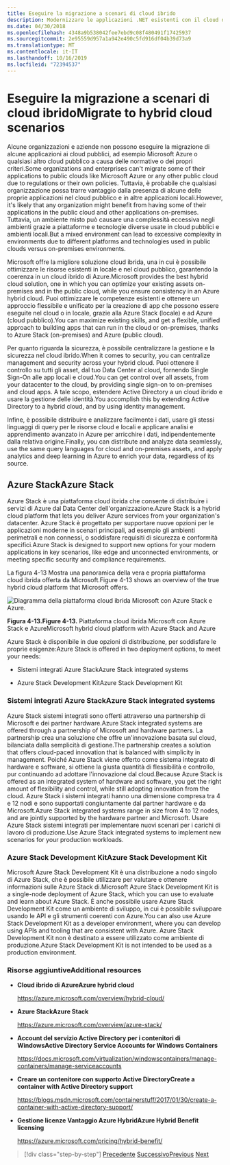```yaml
---
title: Eseguire la migrazione a scenari di cloud ibrido
description: Modernizzare le applicazioni .NET esistenti con il cloud di Azure e i contenitori di Windows | Eseguire la migrazione a scenari basati su cloud ibrido
ms.date: 04/30/2018
ms.openlocfilehash: 4348a9b538042fee7ebd9c08f480491f17425937
ms.sourcegitcommit: 2e95559d957a1a942e490c5fd916df04b39d73a9
ms.translationtype: MT
ms.contentlocale: it-IT
ms.lasthandoff: 10/16/2019
ms.locfileid: "72394537"
---
```

# <a name="migrate-to-hybrid-cloud-scenarios"></a><span data-ttu-id="d3a28-103">Eseguire la migrazione a scenari di cloud ibrido</span><span class="sxs-lookup"><span data-stu-id="d3a28-103">Migrate to hybrid cloud scenarios</span></span>

<span data-ttu-id="d3a28-104">Alcune organizzazioni e aziende non possono eseguire la migrazione di alcune applicazioni ai cloud pubblici, ad esempio Microsoft Azure o qualsiasi altro cloud pubblico a causa delle normative o dei propri criteri.</span><span class="sxs-lookup"><span data-stu-id="d3a28-104">Some organizations and enterprises can't migrate some of their applications to public clouds like Microsoft Azure or any other public cloud due to regulations or their own policies.</span></span> <span data-ttu-id="d3a28-105">Tuttavia, è probabile che qualsiasi organizzazione possa trarre vantaggio dalla presenza di alcune delle proprie applicazioni nel cloud pubblico e in altre applicazioni locali.</span><span class="sxs-lookup"><span data-stu-id="d3a28-105">However, it's likely that any organization might benefit from having some of their applications in the public cloud and other applications on-premises.</span></span> <span data-ttu-id="d3a28-106">Tuttavia, un ambiente misto può causare una complessità eccessiva negli ambienti grazie a piattaforme e tecnologie diverse usate in cloud pubblici e ambienti locali.</span><span class="sxs-lookup"><span data-stu-id="d3a28-106">But a mixed environment can lead to excessive complexity in environments due to different platforms and technologies used in public clouds versus on-premises environments.</span></span>

<span data-ttu-id="d3a28-107">Microsoft offre la migliore soluzione cloud ibrida, una in cui è possibile ottimizzare le risorse esistenti in locale e nel cloud pubblico, garantendo la coerenza in un cloud ibrido di Azure.</span><span class="sxs-lookup"><span data-stu-id="d3a28-107">Microsoft provides the best hybrid cloud solution, one in which you can optimize your existing assets on-premises and in the public cloud, while you ensure consistency in an Azure hybrid cloud.</span></span> <span data-ttu-id="d3a28-108">Puoi ottimizzare le competenze esistenti e ottenere un approccio flessibile e unificato per la creazione di app che possono essere eseguite nel cloud o in locale, grazie alla Azure Stack (locale) e ad Azure (cloud pubblico).</span><span class="sxs-lookup"><span data-stu-id="d3a28-108">You can maximize existing skills, and get a flexible, unified approach to building apps that can run in the cloud or on-premises, thanks to Azure Stack (on-premises) and Azure (public cloud).</span></span>

<span data-ttu-id="d3a28-109">Per quanto riguarda la sicurezza, è possibile centralizzare la gestione e la sicurezza nel cloud ibrido.</span><span class="sxs-lookup"><span data-stu-id="d3a28-109">When it comes to security, you can centralize management and security across your hybrid cloud.</span></span> <span data-ttu-id="d3a28-110">Puoi ottenere il controllo su tutti gli asset, dal tuo Data Center al cloud, fornendo Single Sign-On alle app locali e cloud.</span><span class="sxs-lookup"><span data-stu-id="d3a28-110">You can get control over all assets, from your datacenter to the cloud, by providing single sign-on to on-premises and cloud apps.</span></span> <span data-ttu-id="d3a28-111">A tale scopo, estendere Active Directory a un cloud ibrido e usare la gestione delle identità.</span><span class="sxs-lookup"><span data-stu-id="d3a28-111">You accomplish this by extending Active Directory to a hybrid cloud, and by using identity management.</span></span>

<span data-ttu-id="d3a28-112">Infine, è possibile distribuire e analizzare facilmente i dati, usare gli stessi linguaggi di query per le risorse cloud e locali e applicare analisi e apprendimento avanzato in Azure per arricchire i dati, indipendentemente dalla relativa origine.</span><span class="sxs-lookup"><span data-stu-id="d3a28-112">Finally, you can distribute and analyze data seamlessly, use the same query languages for cloud and on-premises assets, and apply analytics and deep learning in Azure to enrich your data, regardless of its source.</span></span>

## <a name="azure-stack"></a><span data-ttu-id="d3a28-113">Azure Stack</span><span class="sxs-lookup"><span data-stu-id="d3a28-113">Azure Stack</span></span>

<span data-ttu-id="d3a28-114">Azure Stack è una piattaforma cloud ibrida che consente di distribuire i servizi di Azure dal Data Center dell'organizzazione.</span><span class="sxs-lookup"><span data-stu-id="d3a28-114">Azure Stack is a hybrid cloud platform that lets you deliver Azure services from your organization's datacenter.</span></span> <span data-ttu-id="d3a28-115">Azure Stack è progettato per supportare nuove opzioni per le applicazioni moderne in scenari principali, ad esempio gli ambienti perimetrali e non connessi, o soddisfare requisiti di sicurezza e conformità specifici.</span><span class="sxs-lookup"><span data-stu-id="d3a28-115">Azure Stack is designed to support new options for your modern applications in key scenarios, like edge and unconnected environments, or meeting specific security and compliance requirements.</span></span>

<span data-ttu-id="d3a28-116">La figura 4-13 Mostra una panoramica della vera e propria piattaforma cloud ibrida offerta da Microsoft.</span><span class="sxs-lookup"><span data-stu-id="d3a28-116">Figure 4-13 shows an overview of the true hybrid cloud platform that Microsoft offers.</span></span>

![Diagramma della piattaforma cloud ibrida Microsoft con Azure Stack e Azure.](./media/migrate-to-hybrid-cloud-scenarios/microsoft-hybrid-cloud-platform.png)

<span data-ttu-id="d3a28-118">**Figura 4-13.**</span><span class="sxs-lookup"><span data-stu-id="d3a28-118">**Figure 4-13.**</span></span> <span data-ttu-id="d3a28-119">Piattaforma cloud ibrida Microsoft con Azure Stack e Azure</span><span class="sxs-lookup"><span data-stu-id="d3a28-119">Microsoft hybrid cloud platform with Azure Stack and Azure</span></span>

<span data-ttu-id="d3a28-120">Azure Stack è disponibile in due opzioni di distribuzione, per soddisfare le proprie esigenze:</span><span class="sxs-lookup"><span data-stu-id="d3a28-120">Azure Stack is offered in two deployment options, to meet your needs:</span></span>

- <span data-ttu-id="d3a28-121">Sistemi integrati Azure Stack</span><span class="sxs-lookup"><span data-stu-id="d3a28-121">Azure Stack integrated systems</span></span>

- <span data-ttu-id="d3a28-122">Azure Stack Development Kit</span><span class="sxs-lookup"><span data-stu-id="d3a28-122">Azure Stack Development Kit</span></span>

### <a name="azure-stack-integrated-systems"></a><span data-ttu-id="d3a28-123">Sistemi integrati Azure Stack</span><span class="sxs-lookup"><span data-stu-id="d3a28-123">Azure Stack integrated systems</span></span>

<span data-ttu-id="d3a28-124">Azure Stack sistemi integrati sono offerti attraverso una partnership di Microsoft e dei partner hardware.</span><span class="sxs-lookup"><span data-stu-id="d3a28-124">Azure Stack integrated systems are offered through a partnership of Microsoft and hardware partners.</span></span> <span data-ttu-id="d3a28-125">La partnership crea una soluzione che offre un'innovazione basata sul cloud, bilanciata dalla semplicità di gestione.</span><span class="sxs-lookup"><span data-stu-id="d3a28-125">The partnership creates a solution that offers cloud-paced innovation that is balanced with simplicity in management.</span></span> <span data-ttu-id="d3a28-126">Poiché Azure Stack viene offerto come sistema integrato di hardware e software, si ottiene la giusta quantità di flessibilità e controllo, pur continuando ad adottare l'innovazione dal cloud.</span><span class="sxs-lookup"><span data-stu-id="d3a28-126">Because Azure Stack is offered as an integrated system of hardware and software, you get the right amount of flexibility and control, while still adopting innovation from the cloud.</span></span> <span data-ttu-id="d3a28-127">Azure Stack i sistemi integrati hanno una dimensione compresa tra 4 e 12 nodi e sono supportati congiuntamente dal partner hardware e da Microsoft.</span><span class="sxs-lookup"><span data-stu-id="d3a28-127">Azure Stack integrated systems range in size from 4 to 12 nodes, and are jointly supported by the hardware partner and Microsoft.</span></span> <span data-ttu-id="d3a28-128">Usare Azure Stack sistemi integrati per implementare nuovi scenari per i carichi di lavoro di produzione.</span><span class="sxs-lookup"><span data-stu-id="d3a28-128">Use Azure Stack integrated systems to implement new scenarios for your production workloads.</span></span>

### <a name="azure-stack-development-kit"></a><span data-ttu-id="d3a28-129">Azure Stack Development Kit</span><span class="sxs-lookup"><span data-stu-id="d3a28-129">Azure Stack Development Kit</span></span>

<span data-ttu-id="d3a28-130">Microsoft Azure Stack Development Kit è una distribuzione a nodo singolo di Azure Stack, che è possibile utilizzare per valutare e ottenere informazioni sulle Azure Stack di.</span><span class="sxs-lookup"><span data-stu-id="d3a28-130">Microsoft Azure Stack Development Kit is a single-node deployment of Azure Stack, which you can use to evaluate and learn about Azure Stack.</span></span> <span data-ttu-id="d3a28-131">È anche possibile usare Azure Stack Development Kit come un ambiente di sviluppo, in cui è possibile sviluppare usando le API e gli strumenti coerenti con Azure.</span><span class="sxs-lookup"><span data-stu-id="d3a28-131">You can also use Azure Stack Development Kit as a developer environment, where you can develop using APIs and tooling that are consistent with Azure.</span></span> <span data-ttu-id="d3a28-132">Azure Stack Development Kit non è destinato a essere utilizzato come ambiente di produzione.</span><span class="sxs-lookup"><span data-stu-id="d3a28-132">Azure Stack Development Kit is not intended to be used as a production environment.</span></span>

### <a name="additional-resources"></a><span data-ttu-id="d3a28-133">Risorse aggiuntive</span><span class="sxs-lookup"><span data-stu-id="d3a28-133">Additional resources</span></span>

- <span data-ttu-id="d3a28-134">**Cloud ibrido di Azure**</span><span class="sxs-lookup"><span data-stu-id="d3a28-134">**Azure hybrid cloud**</span></span>

    <https://azure.microsoft.com/overview/hybrid-cloud/>

- <span data-ttu-id="d3a28-135">**Azure Stack**</span><span class="sxs-lookup"><span data-stu-id="d3a28-135">**Azure Stack**</span></span>

    <https://azure.microsoft.com/overview/azure-stack/>

- <span data-ttu-id="d3a28-136">**Account del servizio Active Directory per i contenitori di Windows**</span><span class="sxs-lookup"><span data-stu-id="d3a28-136">**Active Directory Service Accounts for Windows Containers**</span></span>

    <https://docs.microsoft.com/virtualization/windowscontainers/manage-containers/manage-serviceaccounts>

- <span data-ttu-id="d3a28-137">**Creare un contenitore con supporto Active Directory**</span><span class="sxs-lookup"><span data-stu-id="d3a28-137">**Create a container with Active Directory support**</span></span>

    <https://blogs.msdn.microsoft.com/containerstuff/2017/01/30/create-a-container-with-active-directory-support/>

- <span data-ttu-id="d3a28-138">**Gestione licenze Vantaggio Azure Hybrid**</span><span class="sxs-lookup"><span data-stu-id="d3a28-138">**Azure Hybrid Benefit licensing**</span></span>

    <https://azure.microsoft.com/pricing/hybrid-benefit/>

>[!div class="step-by-step"]
><span data-ttu-id="d3a28-139">[Precedente](life-cycle-ci-cd-pipelines-devops-tools.md)
>[Successivo](../walkthroughs-technical-get-started-overview.md)</span><span class="sxs-lookup"><span data-stu-id="d3a28-139">[Previous](life-cycle-ci-cd-pipelines-devops-tools.md)
[Next](../walkthroughs-technical-get-started-overview.md)</span></span>
